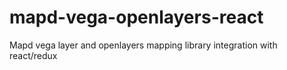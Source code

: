 # mapd-vega-openlayers-react
Mapd vega layer and openlayers mapping library integration with react/redux
